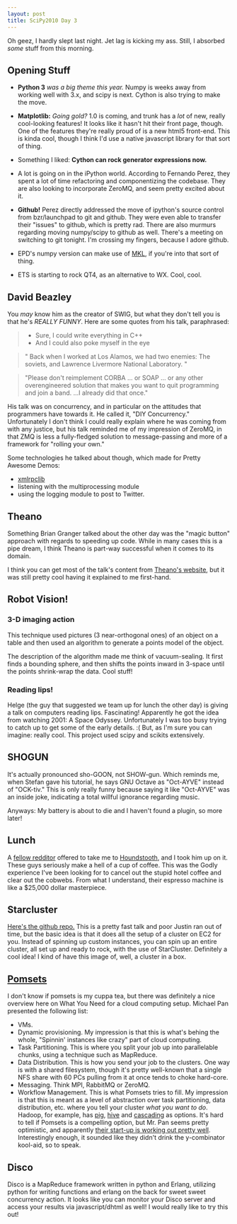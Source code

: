 ```yaml
---
layout: post
title: SciPy2010 Day 3
---
```


Oh geez, I hardly slept last night. Jet lag is kicking my ass. Still, I absorbed *some* stuff from this morning.

## Opening Stuff

* **Python 3** *was a big theme this year.* Numpy is weeks away from working well with 3.x, and scipy is next. Cython is also trying to make the move.

* **Matplotlib:** *Going gold?* 1.0 is coming, and trunk has a *lot* of new, really cool-looking features! It looks like it hasn't hit their front page, though. One of the features they're really proud of is a new html5 front-end. This is kinda cool, though I think I'd use a native javascript library for that sort of thing.

* Something I liked: **Cython can rock generator expressions now.**

* A lot is going on in the iPython world. According to Fernando Perez, they spent a lot of time refactoring and componentizing the codebase. They are also looking to incorporate ZeroMQ, and seem pretty excited about it.

* **Github!** Perez directly addressed the move of ipython's source control from bzr/launchpad to git and github. They were even able to transfer their "issues" to github, which is pretty rad. There are also murmurs regarding moving numpy/scipy to github as well. There's a meeting on switching to git tonight. I'm crossing my fingers, because I adore github.

* EPD's numpy version can make use of [MKL](http://en.wikipedia.org/wiki/Math_Kernel_Library), if you're into that sort of thing.

* ETS is starting to rock QT4, as an alternative to WX. Cool, cool.

## David Beazley

You *may* know him as the creator of SWIG, but what they don't tell you is that he's *REALLY FUNNY*. Here are some quotes from his talk, paraphrased:

> * Sure, I could write everything in C++
> * And I could also poke myself in the eye

>  " Back when I worked at Los Alamos, we had two enemies: The soviets, and Lawrence Livermore National Laboratory. "

> "Please don't reimplement CORBA ... or SOAP ... or any other overengineered solution that makes you want to quit programming and join a band. ...I already did that once."

His talk was on concurrency, and in particular on the attitudes that programmers have towards it. He called it, "DIY Concurrency." Unfortunately I don't think I could really explain where he was coming from with any justice, but his talk reminded me of my impression of ZeroMQ, in that ZMQ is less a fully-fledged solution to message-passing and more of a framework for "rolling your own."

Some technologies he talked about though, which made for Pretty Awesome Demos:

* [xmlrpclib](http://docs.python.org/library/xmlrpclib.html)
* listening with the multiprocessing module
* using the logging module to post to Twitter.

## Theano

Something Brian Granger talked about the other day was the "magic button" approach with regards to speeding up code. While in many cases this is a pipe dream, I think Theano is part-way successful when it comes to its domain.

I think you can get most of the talk's content from [Theano's website](http://www.deeplearning.net/software/theano/), but it was still pretty cool having it explained to me first-hand.

## Robot Vision!

### 3-D imaging action

This technique used pictures (3 near-orthogonal ones) of an object on a table and then used an algorithm to generate a points model of the object.

The description of the algorithm made me think of vacuum-sealing. It first finds a bounding sphere, and then shifts the points inward in 3-space until the points shrink-wrap the data. Cool stuff!

### Reading lips!

Helge (the guy that suggested we team up for lunch the other day) is giving a talk on computers reading lips. Fascinating! Apparently he got the idea from watching 2001: A Space Odyssey. Unfortunately I was too busy trying to catch up to get some of the early details. :( But, as I'm sure you can imagine: really cool. This project used scipy and scikits extensively.

## SHOGUN

It's actually pronounced sho-GOON, not SHOW-gun. Which reminds me, when Stefan gave his tutorial, he says GNU Octave as "Oct-AYVE" instead of "OCK-tiv." This is only really funny because saying it like "Oct-AYVE" was an inside joke, indicating a total willful ignorance regarding music.

Anyways: My battery is about to die and I haven't found a plugin, so more later!

## Lunch

A [fellow redditor](http://www.reddit.com/user/ncod) offered to take me to [Houndstooth](http://www.seriouseats.com/2010/05/houndstooth-coffee-brings-a-variety-of-espressos-to-austin-tx.html), and I took him up on it. These guys seriously make a hell of a cup of coffee. This was the Godly experience I've been looking for to cancel out the stupid hotel coffee and clear out the cobwebs. From what I understand, their espresso machine is like a $25,000 dollar masterpiece.

## Starcluster

[Here's the github repo.](http://github.com/jtriley/StarCluster) This is a pretty fast talk and poor Justin ran out of time, but the basic idea is that it does all the setup of a cluster on EC2 for you. Instead of spinning up custom instances, you can spin up an entire cluster, all set up and ready to rock, with the use of StarCluster. Definitely a cool idea! I kind of have this image of, well, a cluster in a box.

## [Pomsets](http://www.pomsets.org/)

I don't know if pomsets is my cuppa tea, but there was definitely a nice overview here on What You Need for a cloud computing setup. Michael Pan presented the following list:

* VMs.
* Dynamic provisioning. My impression is that this is what's behing the whole, "Spinnin' instances like crazy" part of cloud computing.
* Task Partitioning. This is where you split your job up into parallelable chunks, using a technique such as MapReduce.
* Data Distribution. This is how you send your job to the clusters. One way is with a shared filesystem, though it's pretty well-known that a single NFS share with 60 PCs pulling from it at once tends to choke hard-core.
* Messaging. Think MPI, RabbitMQ or ZeroMQ.
* Workflow Management. This is what Pomsets tries to fill. My impression is that this is meant as a level of abstraction over task partitioning, data distribution, etc. where you tell your cluster *what you want to do*. Hadoop, for example, has [pig](http://hadoop.apache.org/pig/), [hive](http://hadoop.apache.org/hive/) and [cascading](http://www.cascading.org/) as options. It's hard to tell if Pomsets is a compelling option, but Mr. Pan seems pretty optimistic, and apparently [their start-up is working out pretty well](http://www.nephosity.com/). Interestingly enough, it sounded like they didn't drink the y-combinator kool-aid, so to speak.

## Disco

Disco is a MapReduce framework written in python and Erlang, utilizing python for writing functions and erlang on the back for sweet sweet concurrency action. It looks like you can monitor your Disco server and access your results via javascript/dhtml as well! I would really like to try this out!
